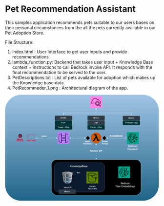 # Pet Recommendation Assistant

This samples application recommends pets suitable to our users bases on their personal circumstances from the all the pets currently available in our Pet Adoption Store.

File Structure:
1. index.html : User Interface to get user inputs and provide recommendations
2. lambda_function.py: Backend that takes user input + Knowledge Base context + instructions to call Bedrock invoke API. It responds with the final recommendation to be served to the user.
3. PetDescriptions.txt : List of pets available for adoption which makes up the Knowledge base data.
4. PetRecommeder_1.png : Architectural diagram of the app.

<img width="800" alt="image" src="PetRecommender_1.png">



